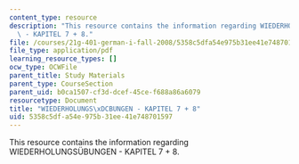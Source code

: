 ```yaml
---
content_type: resource
description: "This resource contains the information regarding WIEDERHOLUNGS\xDCBUNGEN\
  \ - KAPITEL 7 + 8."
file: /courses/21g-401-german-i-fall-2008/5358c5dfa54e975b31ee41e748701597_MIT21G_401F08_wid_kap7_8.pdf
file_type: application/pdf
learning_resource_types: []
ocw_type: OCWFile
parent_title: Study Materials
parent_type: CourseSection
parent_uid: b0ca1507-cf3d-dcef-45ce-f688a86a6079
resourcetype: Document
title: "WIEDERHOLUNGS\xDCBUNGEN - KAPITEL 7 + 8"
uid: 5358c5df-a54e-975b-31ee-41e748701597
---
```

This resource contains the information regarding WIEDERHOLUNGSÜBUNGEN - KAPITEL 7 + 8.

